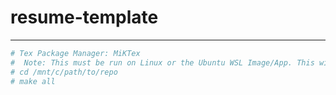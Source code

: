 # resume-template

---


```sh
# Tex Package Manager: MiKTex
#  Note: This must be run on Linux or the Ubuntu WSL Image/App. This will not work on windows directly.
# cd /mnt/c/path/to/repo
# make all
```


<!-- OLD
* The main file is `main.tex`.
*  On `line 83` there's a toggle to generate between the short version (`\longversionfalse`) and the long version (`\longversiontrue`).
* There's a `\resumeLengthLevelTen` command that can be used to add data only visible in the longer version.
-->
